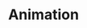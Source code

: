 ---
title: Animation
description: Quelques essais, sur iPad, le plus souvent avec Procreate our Procreate Dreams.
---